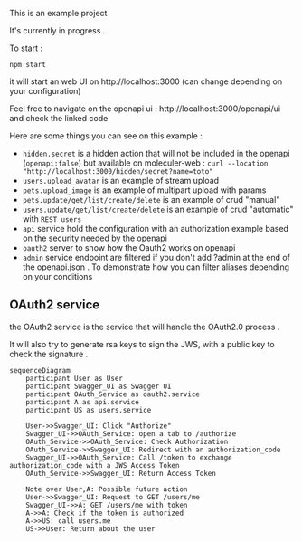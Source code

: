 This is an example project

It's currently in progress .

To start :
```
npm start
```

it will start an web UI on http://localhost:3000 (can change depending on your configuration)

Feel free to navigate on the openapi ui : http://localhost:3000/openapi/ui
and check the linked code


Here are some things you can see on this example :
 - `hidden.secret` is a hidden action that will not be included in the openapi (`openapi:false`) but available on moleculer-web : `curl --location "http://localhost:3000/hidden/secret?name=toto"`
 - `users.upload_avatar` is an example of stream upload
 - `pets.upload_image` is an example of multipart upload with params
 - `pets.update/get/list/create/delete` is an example of crud "manual"
 - `users.update/get/list/create/delete` is an example of crud "automatic" with `REST users`
 - `api` service hold the configuration with an authorization example based on the security needed by the openapi
 - `oauth2` server to show how the Oauth2 works on openapi
 - `admin` service endpoint are filtered if you don't add ?admin at the end of the openapi.json . To demonstrate how you can filter aliases depending on your conditions


## OAuth2 service
the OAuth2 service is the service that will handle the OAuth2.0 process .

It will also try to generate rsa keys to sign the JWS, with a public key to check the signature .
```mermaid
sequenceDiagram
    participant User as User
    participant Swagger_UI as Swagger UI
    participant OAuth_Service as oauth2.service
    participant A as api.service
    participant US as users.service

    User->>Swagger_UI: Click "Authorize"
    Swagger_UI->>OAuth_Service: open a tab to /authorize
    OAuth_Service->>OAuth_Service: Check Authorization
    OAuth_Service->>Swagger_UI: Redirect with an authorization_code
    Swagger_UI->>OAuth_Service: Call /token to exchange authorization_code with a JWS Access Token
    OAuth_Service->>Swagger_UI: Return Access Token

    Note over User,A: Possible future action
    User->>Swagger_UI: Request to GET /users/me
    Swagger_UI->>A: GET /users/me with token
    A->>A: Check if the token is authorized
    A->>US: call users.me
    US->>User: Return about the user
```
